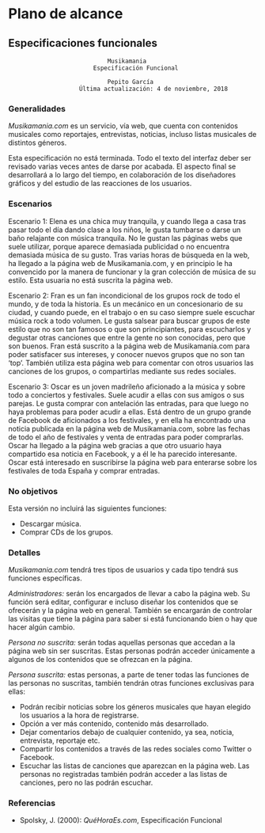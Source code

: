 # Plano de alcance

## Especificaciones funcionales

								Musikamania
							Especificación Funcional

								Pepito García
						Última actualización: 4 de noviembre, 2018

### Generalidades

<i>Musikamania.com</i> es un servicio, vía web, que cuenta con contenidos musicales como reportajes, entrevistas, noticias, incluso listas musicales de distintos géneros. 

Esta especificación no está terminada. Todo el texto del interfaz deber ser revisado varias veces antes de darse por acabada. El aspecto final se desarrollará a lo largo del tiempo, en colaboración de los diseñadores gráficos y del estudio de las reacciones de los usuarios.

### Escenarios

Escenario 1: Elena es una chica muy tranquila, y cuando llega a casa tras pasar todo el día dando clase a los niños, le gusta tumbarse o darse un baño relajante con música tranquila. No le gustan las páginas webs que suele utilizar, porque aparece demasiada publicidad o no encuentra demasiada música de su gusto. Tras varias horas de búsqueda en la web, ha llegado a la página web de Musikamania.com, y en principio le ha convencido por la manera de funcionar y la gran colección de música de su estilo. Esta usuaria no está suscrita la página web.  

Escenario 2: Fran es un fan incondicional de los grupos rock de todo el mundo, y de toda la historia. Es un mecánico en un concesionario de su ciudad, y cuando puede, en el trabajo o en su caso siempre suele escuchar música rock a todo volumen.  Le gusta salsear para buscar grupos de este estilo que no son tan famosos o que son principiantes, para escucharlos y degustar otras canciones que entre la gente no son conocidas, pero que son buenos. Fran está suscrito a la página web de Musikamania.com para poder satisfacer sus intereses, y conocer nuevos grupos que no son tan ‘top’. También utiliza esta página web para comentar con otros usuarios las canciones de los grupos, o compartirlas mediante sus redes sociales. 


Escenario 3: Oscar es un joven madrileño aficionado a la música y sobre todo a conciertos y festivales. Suele acudir a ellas con sus amigos o sus parejas. Le gusta comprar con antelación las entradas, para que luego no haya problemas para poder acudir a ellas. Está dentro de un grupo grande de Facebook de aficionados a los festivales, y en ella ha encontrado una noticia publicada en la página web de Musikamania.com, sobre las fechas de todo el año de festivales y venta de entradas para poder comprarlas. Oscar ha llegado a la página web gracias a que otro usuario haya compartido esa noticia en Facebook, y a él le ha parecido interesante. Oscar está interesado en suscribirse la página web para enterarse sobre los festivales de toda España  y comprar entradas. 

### No objetivos 

Esta versión no incluirá las siguientes funciones:

- Descargar música.
- Comprar CDs de los grupos.

### Detalles

<i>Musikamania.com</i> tendrá tres tipos de usuarios y cada tipo tendrá sus funciones específicas. 

*Administradores:* serán los encargados de llevar a cabo la página web. Su función será editar, configurar e incluso diseñar los contenidos que se ofrecerán y la página web en general. También se encargarán de controlar las visitas que tiene la página para saber si está funcionando bien o hay que hacer algún cambio.

*Persona no suscrita:* serán todas aquellas personas que accedan a la página web sin ser suscritas. Estas personas podrán acceder únicamente a algunos de los contenidos que se ofrezcan en la página. 

*Persona suscrita:* estas personas, a parte de tener todas las funciones de las personas no suscritas, también tendrán otras funciones exclusivas para ellas:

- Podrán recibir noticias sobre los géneros musicales que hayan elegido los usuarios a la hora de registrarse.
- Opción a ver más contenido, contenido más desarrollado.
- Dejar comentarios debajo de cualquier contenido, ya sea, noticia, entrevista, reportaje etc. 
- Compartir los contenidos a través de las redes sociales como Twitter o Facebook.
- Escuchar las listas de canciones que aparezcan en la página web. Las personas no registradas también podrán acceder a las listas de canciones, pero no las podrán escuchar.

### Referencias

- Spolsky, J. (2000): <i>QuéHoraEs.com</i>, Especificación Funcional 
